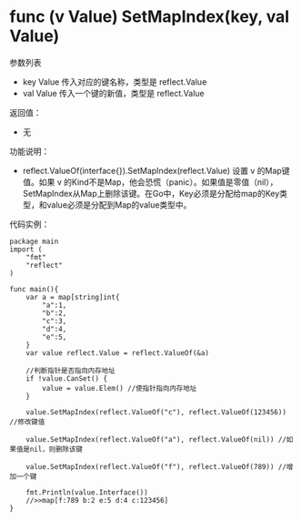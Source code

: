 # func (v Value) SetMapIndex(key, val Value)

参数列表

- key Value 传入对应的键名称，类型是 reflect.Value
- val Value 传入一个键的新值，类型是 reflect.Value

返回值：

- 无

功能说明：

- reflect.ValueOf(interface{}).SetMapIndex(reflect.Value) 设置 v 的Map键值。如果 v 的Kind不是Map，他会恐慌（panic）。如果值是零值（nil），SetMapIndex从Map上删除该键。在Go中，Key必须是分配给map的Key类型，和value必须是分配到Map的value类型中。

代码实例：
	
	package main
	import (
		"fmt"
		"reflect"
	)
	
	func main(){
		var a = map[string]int{
			"a":1,
			"b":2,
			"c":3,
			"d":4,
			"e":5,
		}
		var value reflect.Value = reflect.ValueOf(&a)
		
		//判断指针是否指向内存地址
		if !value.CanSet() {
			value = value.Elem() //使指针指向内存地址
		}
		
		value.SetMapIndex(reflect.ValueOf("c"), reflect.ValueOf(123456)) //修改键值
		
		value.SetMapIndex(reflect.ValueOf("a"), reflect.ValueOf(nil)) //如果值是nil，则删除该键
		
		value.SetMapIndex(reflect.ValueOf("f"), reflect.ValueOf(789)) //增加一个键
		
		fmt.Println(value.Interface())
		//>>map[f:789 b:2 e:5 d:4 c:123456]
	}
